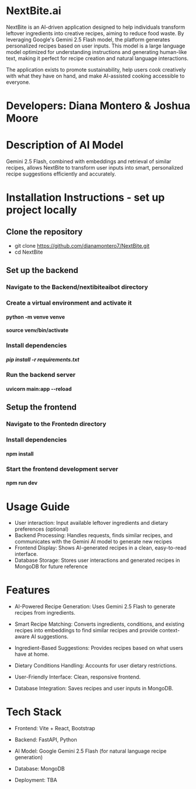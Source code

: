 # NextBite.ai

NextBite is an AI-driven application designed to help individuals transform leftover ingredients into creative recipes, aiming to reduce food waste. By leveraging Google's Gemini 2.5 Flash model, the platform generates personalized recipes based on user inputs. This model is a large language model optimized for understanding instructions and generating human-like text, making it perfect for recipe creation and natural language interactions.

The application exists to promote sustainability, help users cook creatively with what they have on hand, and make AI-assisted cooking accessible to everyone.

# Developers: Diana Montero & Joshua Moore

# Description of AI Model
Gemini 2.5 Flash, combined with embeddings and retrieval of similar recipes, allows NextBite to transform user inputs into smart, personalized recipe suggestions efficiently and accurately.

# Installation Instructions - set up project locally 

## Clone the repository

- git clone https://github.com/dianamontero7/NextBite.git
- cd NextBite

## Set up the backend

### Navigate to the Backend/nextibiteaibot directory
### Create a virtual environment and activate it 

#### python -m venve venve
#### source venv/bin/activate

### Install dependencies
##### pip install -r requirements.txt

### Run the backend server
#### uvicorn main:app --reload 


## Setup the frontend
### Navigate to the Frontedn directory
### Install dependencies

#### npm install
### Start the frontend development server
#### npm run dev

# Usage Guide

- User interaction: Input available leftover ingredients and dietary preferences (optional)
- Backend Processing: Handles requests, finds similar recipes, and communicates with the Gemini AI model to generate new recipes
- Frontend Display: Shows AI-generated recipes in a clean, easy-to-read interface.
- Database Storage: Stores user interactions and generated recipes in MongoDB for future reference

# Features

- AI-Powered Recipe Generation: Uses Gemini 2.5 Flash to generate recipes from ingredients.
  
- Smart Recipe Matching: Converts ingredients, conditions, and existing recipes into embeddings to find similar recipes and provide context-aware AI suggestions.

- Ingredient-Based Suggestions: Provides recipes based on what users have at home.

- Dietary Conditions Handling: Accounts for user dietary restrictions.

- User-Friendly Interface: Clean, responsive frontend.

- Database Integration: Saves recipes and user inputs in MongoDB.

# Tech Stack

- Frontend: Vite + React, Bootstrap 

- Backend: FastAPI, Python

- AI Model: Google Gemini 2.5 Flash (for natural language recipe generation)

- Database: MongoDB

- Deployment: TBA



